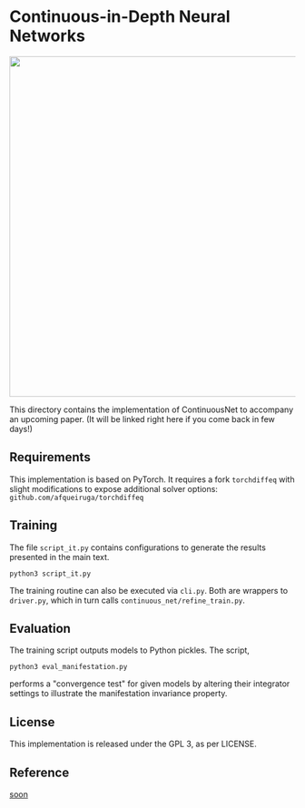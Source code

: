 # Continuous-in-Depth Neural Networks

<img src="https://raw.githubusercontent.com/afqueiruga/ContinuousNet/head/continuousnet_graph_manifestation.jpg" height=600px></img>

This directory contains the implementation of ContinuousNet to accompany an upcoming paper. (It will be linked right here if you come back in few days!)

## Requirements

This implementation is based on PyTorch. It requires a fork `torchdiffeq` with slight modifications to expose additional solver options: `github.com/afqueiruga/torchdiffeq`

## Training

The file `script_it.py` contains configurations to generate the results presented in the main text.
```
python3 script_it.py
```
The training routine can also be executed via `cli.py`. Both are wrappers to `driver.py`, which in turn calls `continuous_net/refine_train.py`.

## Evaluation

The training script outputs models to Python pickles. The script,
```
python3 eval_manifestation.py
```
performs a "convergence test" for given models by altering their integrator settings to illustrate the manifestation invariance property.

## License

This implementation is released under the GPL 3, as per LICENSE.

## Reference
[soon]()
